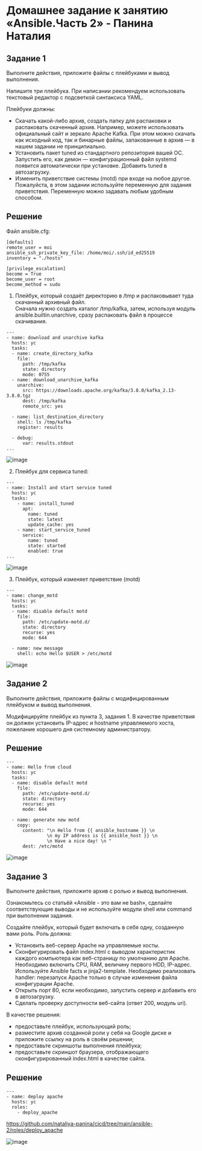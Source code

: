 # Домашнее задание к занятию «Ansible.Часть 2» - Панина Наталия

## Задание 1

Выполните действия, приложите файлы с плейбуками и вывод выполнения.

Напишите три плейбука. При написании рекомендуем использовать текстовый редактор с подсветкой синтаксиса YAML.

Плейбуки должны:

-  Скачать какой-либо архив, создать папку для распаковки и распаковать скаченный архив. Например, можете использовать официальный сайт и зеркало Apache Kafka. При этом можно скачать как исходный код, так и бинарные файлы, запакованные в архив — в нашем задании не принципиально.  
-  Установить пакет tuned из стандартного репозитория вашей ОС. Запустить его, как демон — конфигурационный файл systemd появится автоматически при установке. Добавить tuned в автозагрузку.  
-  Изменить приветствие системы (motd) при входе на любое другое. Пожалуйста, в этом задании используйте переменную для задания приветствия. Переменную можно задавать любым удобным способом.  

## Решение
Файл ansible.cfg:
```
[defaults]
remote_user = moi
ansible_ssh_private_key_file: /home/moi/.ssh/id_ed25519
inventory = "./hosts"

[privilege_escalation]
become = True
become_user = root
become_method = sudo
```

1. Плейбук, который создаёт директорию в /tmp и распаковывает туда скачанный архивный файл.  
Сначала нужно создать каталог /tmp/kafka, затем, используя модуль ansible.builtin.unarchive, сразу распаковать файл в процессе скачивания.

```
---
- name: download and unarchive kafka
  hosts: yc
  tasks:
  - name: create_directory_kafka
    file:
      path: /tmp/kafka
      state: directory
      mode: 0755
  - name: download_unarchive_kafka
    unarchive:
      src: https://downloads.apache.org/kafka/3.8.0/kafka_2.13-3.8.0.tgz
      dest: /tmp/kafka
      remote_src: yes

  - name: list_destination_directory
    shell: ls /tmp/kafka
    register: results

  - debug:
      var: results.stdout
...
```

![image](https://github.com/user-attachments/assets/8e9e30b9-7b1f-4291-87a0-86d10c13ed98)


2. Плейбук для сервиса tuned:

```
---
- name: Install and start service tuned
  hosts: yc
  tasks:
    - name: install_tuned
      apt:
        name: tuned
        state: latest
        update_cache: yes
    - name: start_service_tuned
      service:
        name: tuned
        state: started
        enabled: true
...
```
![image](https://github.com/user-attachments/assets/a9fc6ce8-96a7-4f2d-8e75-397fd26115ec)


3. Плейбук, который изменяет приветствие (motd)

```
---
- name: change_motd
  hosts: yc
  tasks:
  - name: disable default motd 
    file:
      path: /etc/update-motd.d/
      state: directory
      recurse: yes
      mode: 644

  - name: new message
    shell: echo Hello $USER > /etc/motd
```

![image](https://github.com/user-attachments/assets/a96e90e3-71a8-47f1-8f11-69ce511f13fa)


## Задание 2

Выполните действия, приложите файлы с модифицированным плейбуком и вывод выполнения.

Модифицируйте плейбук из пункта 3, задания 1. В качестве приветствия он должен установить IP-адрес и hostname управляемого хоста, пожелание хорошего дня системному администратору.  

## Решение

```
---
- name: Hello from cloud
  hosts: yc
  tasks:
  - name: disable default motd
    file:
      path: /etc/update-motd.d/
      state: directory
      recurse: yes
      mode: 644

  - name: generate new motd
    copy:
      content: "\n Hello from {{ ansible_hostname }} \n
               \n my IP address is {{ ansible_host }} \n
               \n Have a nice day! \n " 
      dest: /etc/motd
```

![image](https://github.com/user-attachments/assets/f92461dc-9baa-461f-9bdb-8d7425fa5c45)


## Задание 3

Выполните действия, приложите архив с ролью и вывод выполнения.

Ознакомьтесь со статьёй «Ansible - это вам не bash», сделайте соответствующие выводы и не используйте модули shell или command при выполнении задания.

Создайте плейбук, который будет включать в себя одну, созданную вами роль. Роль должна:

- Установить веб-сервер Apache на управляемые хосты.
- Сконфигурировать файл index.html c выводом характеристик каждого компьютера как веб-страницу по умолчанию для Apache. Необходимо включить CPU, RAM, величину первого HDD, IP-адрес. Используйте Ansible facts и jinja2-template. Необходимо реализовать handler: перезапуск Apache только в случае изменения файла конфигурации Apache.
- Открыть порт 80, если необходимо, запустить сервер и добавить его в автозагрузку.
- Сделать проверку доступности веб-сайта (ответ 200, модуль uri).

В качестве решения:

- предоставьте плейбук, использующий роль;
- разместите архив созданной роли у себя на Google диске и приложите ссылку на роль в своём решении;
- предоставьте скриншоты выполнения плейбука;
- предоставьте скриншот браузера, отображающего сконфигурированный index.html в качестве сайта.
## Решение

```
---
- name: deploy apache
  hosts: yc
  roles:
    - deploy_apache
  ```

https://github.com/nataliya-panina/cicd/tree/main/ansible-2/roles/deploy_apache

![image](https://github.com/user-attachments/assets/d1f412c1-2baa-4114-97ce-2bf6a5d92993)

